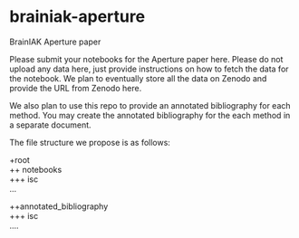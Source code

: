 # brainiak-aperture
BrainIAK Aperture paper

Please submit your notebooks for the Aperture paper here. Please do not upload any data here, just provide instructions on how to fetch the data for the notebook. We plan to eventually store all the data on Zenodo and provide the URL from Zenodo here.

We also plan to use this repo to provide an annotated bibliography for each method. You may create the annotated bibliography for the each method in a separate document.

The file structure we propose is as follows:

+root \
++ notebooks \
+++ isc \
    ... 
    
++annotated_bibliography \
+++ isc \
    ....
